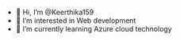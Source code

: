 - 👋 Hi, I’m @Keerthika159
- 👀 I’m interested in Web development
- 🌱 I’m currently learning Azure cloud technology

<!---
Keerthika159/Keerthika159 is a ✨ special ✨ repository because its `README.md` (this file) appears on your GitHub profile.
You can click the Preview link to take a look at your changes.
--->
